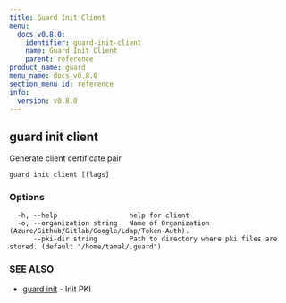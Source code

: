 ```yaml
---
title: Guard Init Client
menu:
  docs_v0.8.0:
    identifier: guard-init-client
    name: Guard Init Client
    parent: reference
product_name: guard
menu_name: docs_v0.8.0
section_menu_id: reference
info:
  version: v0.8.0
---
```


## guard init client

Generate client certificate pair

```
guard init client [flags]
```

### Options

```
  -h, --help                  help for client
  -o, --organization string   Name of Organization (Azure/Github/Gitlab/Google/Ldap/Token-Auth).
      --pki-dir string        Path to directory where pki files are stored. (default "/home/tamal/.guard")
```

### SEE ALSO

* [guard init](/docs/v0.8.0/reference/guard_init)	 - Init PKI

